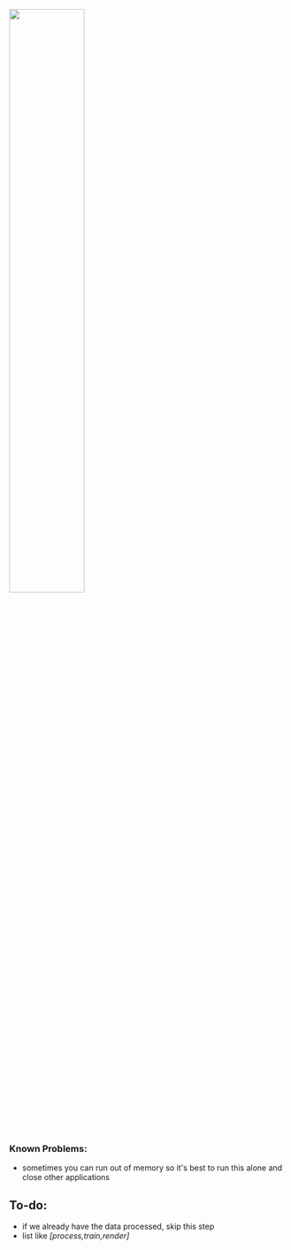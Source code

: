 <img src="https://user-images.githubusercontent.com/3310961/194017985-ade69503-9d68-46a2-b518-2db1a012f090.gif" width="52%"/>

### Known Problems:
- sometimes you can run out of memory so it's best to run this alone and close other applications



## To-do:
- if we already have the data processed, skip this step
- list like *[process,train,render]*

